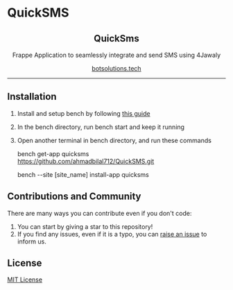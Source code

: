 # QuickSMS

<div align="center" markdown="1">
	<h2>QuickSms</h2>
	<p align="center">
	    <p>Frappe Application to seamlessly integrate and send SMS using 4Jawaly</p>
	</p>
  
[botsolutions.tech](https://botsolutions.tech/)

</div>

---

## Installation

1. Install and setup bench by following [this guide](https://frappeframework.com/docs/user/en/installation)
2. In the bench directory, run bench start and keep it running
3. Open another terminal in bench directory, and run these commands

	
	bench get-app quicksms https://github.com/ahmadbilal712/QuickSMS.git
	
	
    
	bench --site [site_name] install-app quicksms
	    


## Contributions and Community

There are many ways you can contribute even if you don't code:

1. You can start by giving a star to this repository!
2. If you find any issues, even if it is a typo, you can [raise an issue](https://github.com/ahmadbilal712/QuickSMS/issues/new) to inform us.

## License

[MIT License](/license.txt)